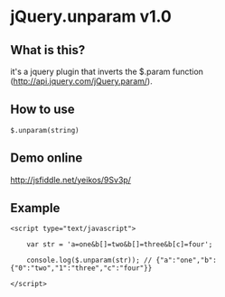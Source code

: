 jQuery.unparam v1.0
==================================================

What is this?
--------------------------------------

it's a jquery plugin that inverts the $.param function (http://api.jquery.com/jQuery.param/).

How to use
--------------------------------------

	$.unparam(string)

Demo online
--------------------------------------

http://jsfiddle.net/yeikos/9Sv3p/

Example
--------------------------------------

	<script type="text/javascript">

		var str = 'a=one&b[]=two&b[]=three&b[c]=four';

		console.log($.unparam(str)); // {"a":"one","b":{"0":"two","1":"three","c":"four"}}
		
	</script>